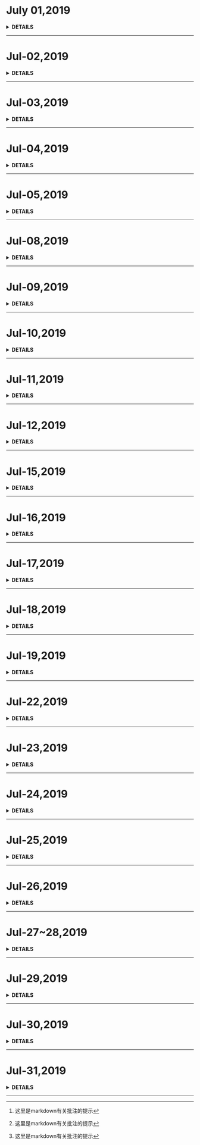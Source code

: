 # July 01,2019

<details><summary><b>DETAILS</b></summary>
<p>

## Daily Sentence
#### So when I heared  education and you know I didn't necissarily associate it with colleage.
> 当我听到“教育”一词时，我并不一定会把它和大学联系在一起

## Record
> 今日计划
> + 台账二期对提出的bug进行记录和修改
> + 小程序云开发学习
> + 素材整理

> 汇报完成情况
> + 今天改了一天的bug，其它什么都没做 

> 今天是新年的下半场，转眼之间，19年过去了一半，回想年初立下的flag，他奶奶的几乎都没怎么进行。
> 最近一直在想考PMP的事，想学习小程序云开发、写一个自己小程序的事，然一件事情岂乃这么容易。周末出去浪了一圈，突觉内心的空虚，生活怎么能如此的叽叽喳喳，而不去干点实事。
> 公众号还是要坚持写的，技术文章也是要坚持写的，目标也还是要经常立的。

> 回想一下年初的目标：
> + 简书文章目标300篇，且尽量保证质量， 简书粉丝达到300，共获得2500个喜欢。
>   后来几乎没在简书发文，总的来说也少了，截至今天写了108篇，粉丝158，收获喜欢1139.
> + 初立下的flag读书这块就不说了，书没动

> + 信誓旦旦要学会Python，并成为初中级开发者，学了几天也停止了。
> + 买的两个Vue系列的视频，还在那放着没有咕隆。

> 总之就是，这半年的目标几乎都没去做，当时只是过了过写文的痛快。
> 当然，下半年的flag还是要接着立起来的！
> 我已然成竹在胸，flag在我脑海里徘徊游走，Do EveryDay!

##  Daily Picture
![windows](https://github.com/liugezhou/liugezhouImage/blob/master/Diary/2019/07/windows0701.png)

</p>
</details>

---

# Jul-02,2019

<details><summary><b>DETAILS</b></summary>
<p>

## Daily Sentence
#### Live long,laugh much,love often.
> 撑下去，多笑，多爱.

## Record
> 今日计划
> + 台账二期移动端页面代码开发

> 汇报完成情况
> + 早晨的地铁日常：刷着【百词斩】、【不背单词】。
> + 今天的工作任务有点繁重，一天都在码，从拿到手机Web端UI图之后，便开始代码开发，最近俩月没写手机移动端，最起码的viewport我都没设置，直接上手，然后在将页面画完之后viewport放入，页面直接乱掉，然后又花了一些时间将页面布局修改了一下。

> + 这么无穷无尽的写着业务代码，技术水平总是提高不了的，那么How should I do next？

> 昨日小盆子说了个需求：图片如下：
![xiaopenzi](https://github.com/liugezhou/liugezhouImage/blob/master/Diary/2019/07/xiaopenzi0702.jpg)
> 比如说  上图瓶盖就是产品，下头是二维码  识别二维码内容  并且重命名这个图片。要提供图片的上传、重命名、下载功能。
> 夜晚的时候，对这个功能的实现我是这么思考的：在小程序中有识别二维码的API，也有上传图片的API，然后需要做的是先识别二维码，拿到二维码结果，然后再次上传，用第一次的结果去命名第二次的照片，然后就是图片的上传地址跟下载地址确认了。



##  Daily Picture
![work](https://github.com/liugezhou/liugezhouImage/blob/master/Diary/2019/07/work0702.png)


</p>
</details>

---

# Jul-03,2019

<details><summary><b>DETAILS</b></summary>
<p>

## **Daily Sentence**
#### <u>*Be brave,take some risks,make some mistakes and then learn from them.*</u>
> 勇敢一点，冒点险、犯些错，然后从中吸取教训。

## **Record**
> | 今日计划  | 完成的情况 |
> | :-----   |  :----: |
> | 素材一些整理|暂整理了一些(Done)|
> | 台账二期移动端页面代码开发加完善| Done |
> | 小程序云开发开发文档的继续学习| 未进行 |
> | 小程序扫码功能实现| 未进行 |
> | liugezhou.online网站更新/博客更新 | 访问链接：www.liugezhou.online |
> | 新建仓库进行账号密码的集中管理| markdown表格(Done) |
> | markdown语法再回顾 | Done |

> + 

> ##### 总结
> + 首先，养成一个好的工作习惯，不仅仅会在工作中顺利、也会在生活中顺心。  
> 俗话说“凡事预则立，不预则废”。每天都在不停地计划着种种，每天面临着N多的选择，外面的世界如此多彩缤纷，然终究难全，那么专注于当下做的事便是对自己选择的最好的回馈。
>
> ### markdown
>
>   > 再次对markdown我使用较少的语法做一个回顾：
>   >
>   > - 本文章是使用 Typora 编辑器来写作的，Typora 支持 MacOS 、Windows、Linux 平台，且包含多种主题，编辑后直接渲染出效果。支持导出HTML、PDF、Word、图片等多种类型文件。
>   >
>   > - markdown段落换行：使用两个以上的空格加回车。
>   >
>   > - 斜体文本：`* *`  比如：*这是斜体*
>   >
>   > - 粗体文本：`**  **`比如：**这是粗体**
>   >
>   > - 粗斜体文本：`***  ***`比如：***这是粗斜体***
>   >
>   > - 删除线文本：`~~ ~~` 比如：~~这是删除线~~
>   >
>   > - 下划线：`<u> </u>` 比如：<u>这是下划线</u>
>   >
>   > - 脚注[^不做介绍] 语法为：`脚注[^不做介绍]`
>   >
>   > - 网址链接：`[这是我的公众号](http://xxxxx)`  比如：[这是我的公众号吐槽页](http://mp.weixin.qq.com/mp/homepage?__biz=MzIxMzc2MjM0MA==&hid=1&sn=4b4b43d8560b34af0b89c7ab50927679&scene=126&sharer_username=gh_83d41e765061&subscene=0&clicktime=1562128355#wechat_redirect)
>   >
>   > - 表格[^不做介绍]
>   >
>   > - [^不做介绍]：就不做介绍了。
>   >
>   >   
> ### 新建仓库
> liugezhou.online网站更新/博客更新，经过一番努力终于将自己的域名与博客进行了绑定，关  于这个绑定做一个总结：
>
> 首先在hexo官网上找了一个主题，并且关注了该作者的公众号，看了他的几篇文章，并且搭建了自己的一个博客，然后将之前https://liugezhou.github.io的文章进行了覆盖，这个时候使用  https://liugezhou.github.io是可以访问的，然后参考掘金的这篇文章： https://juejin.im/post/5b9bd34cf265da0aee3f0320  进行了域名的绑定，在进行到【在你的域名商后台进行 DNS 解析添加两条记录】和【Github设置域名】时，发现访问页面的提示无法访问页面，然后继续进入域名商后台将其它的记录进行了一个暂停，于是可以了。这是因为：之前的liugezhou.online是通过nginx分发，分发到了我的服务器上的静态资源上，而github.io与个人域名的访问其实是不需要服务器的：这是我今日的理解。

##  **Daily Picture**
![work](https://github.com/liugezhou/liugezhouImage/blob/master/Diary/2019/07/myoline0703.png)
---
![work](https://github.com/liugezhou/liugezhouImage/blob/master/Diary/2019/07/windows0703.png)
---
![nice](https://github.com/liugezhou/liugezhouImage/blob/master/Diary/2019/07/coder0703.jpg)

[^不做介绍]: 这里是markdown有关批注的提示
</p>
</details>

---

# Jul-04,2019

<details><summary><b>DETAILS</b></summary>
<p>

## **Daily Sentence**
#### <u>*And now here is my secret,a very simple secret : It is only with the heart that one can see rightly;what is essitial  is invisible to the eye*</u>
> 这是我的一个秘密，一个再简单不过的秘密：一个人只有用心去看，才能看到真实。事情的真相仅凭肉眼是无法看穿的。

## **Record**

> 由于代码开发的紧迫性，今日计划在下午四点半开始计划。

> | 今日计划  | 完成过程说明 | 完成的情况 |
> | :-----   |  :----- | ------   |
> | 将开发内容进行测试并部署，完成所有bug | 打开电脑便开始疯狂找补 | 已基本完成，还需要测试 |
> | 继续进行测试直至下班                  | 不停测试浮现           | 测试完毕               |

## Sumary

> 今天没什么总结，就是完善了一下本周的工作。
>
> 另外，我今天才知道苹果的iMessage不同于安卓使用的短信 ，体验效果比微信聊天好。
>
> iMessage是苹果公司推出的即时通信软件，可以发送短信、视频等，其拥有`非常高的安全性`。不同于运营商短信/彩信业务，用户仅需要通过WiFi或者蜂窝数据网络进行数据支持，就可以完成通信。

##  **Daily Picture**
> 无
</p>
</details>

---

# Jul-05,2019

<details><summary><b>DETAILS</b></summary>
<p>

## **Daily Sentence**
#### <u>*Always bear in mind that your own resolution to succeed is more important than any other*</u>
> 永远记住：决心成功比任何一件事都重要。

## **Record**
> | 今日计划  | 完成过程说明 | 完成的情况 |
> | :-----   |  :----- | ------   |
> | 移动端UI与接口调试 |修改了整体字体与微布局调整| 完成百分百，待新提出bug |
> | 禅道上提出的一些bug | 将一些容易修改先进行了修改 | 修改了的修改完毕 |
> | 整理一下自己的博客 | 过程是痛苦的 | 没改变什么新的东西 |
> | 整理一下自己的发文平台 | 未做 |  |

## Sumary

##### 如何将博客CNAME文件同步到Github上

> 描述：
>
> 在hexo部署到github的时候，使用`hexo d`命令的时候，会将Github上配置好的CNAME文件覆盖掉，那么现在我要解决的问题是 如何不覆盖掉CANMA文件
>
> 解决：
>
> 将 CNAME 文件是放在 hexo 项目下的 source 目录，你再运行下`hexo generade`，然后再去看public目录就有了CNAME文件，为了更好的体验，可以先使用`hexo clean`命令将public删除，那么依次的做法是：
>
> - 将CANMA文件放到source目录
> - 使用 `hexo clean`、`hexo g`、`hexo d` 完毕。

#### 关于github.io博客换电脑继续写的问题

> 上回就是由于换了电脑，然后导致之前的博客出了一系列的问题，今天再次想到这个问题，研究了一番突然找到了之前的博客文件，但是源文件已经丢失（但其实阿丽亚电脑上还是有的），也就是说这两个合并还存在问题，于是研究了一番，研究的脑壳疼，先放个链接，下回再看吧：https://www.zhihu.com/question/21193762

##  **Daily Picture**
> 无
</p>
</details>

---

# Jul-08,2019

<details><summary><b>DETAILS</b></summary>
<p>

## **Daily Sentence**
#### <u>*If you are not in good control of time or cannot set priorities for different matters,what you do is surely to be rebated!*</u>
> 如果你无法充分掌握时间、区别事情的缓急先后，你所作的一切都大打折扣。

## **Record**

> 由于代码开发的紧迫性，今日计划在下午四点半开始计划。

> | 今日计划  | 完成过程说明 | 完成的情况 |
> | :-----   |  :----- | ------   |
> | 对于开发内容bug的实时修改 | 对已提出的bug进行修改 | ⭐⭐⭐⭐⭐ |
> | 小程序云开发的文档学习     | 将之前写的一个扫码上传照片的小程序换了个地 | ⭐⭐             |

## Sumary

> 今天主要就是项目bug的修改。并学习了一下有关小程序云开发的内容。

##  **Daily Picture**

> 今天没有 Picture，It's  so sad！


</p>
</details>

---

# Jul-09,2019

<details><summary><b>DETAILS</b></summary>
<p>

## **Daily Sentence**
#### <u>*There are no secrets to success,It is the result of preparation,hard work and learning from failure*</u>
> 成功没有秘诀。它源自充分的准备，努力的工作，来自从失败中吸取教训。

## **Record**

> | 今日计划  | 完成过程说明 | 星级评价 |
> | :-----   |  :----- | ------   |
> | 代码备份（账单模式第一个icon） | 经评估，需要接口修改，前端再修改 | ⭐⭐ |
> | 小程序云开发简单学习 | 对照例子写了几个demo | ⭐⭐⭐ |

## Sumary

> 今天来做点笔记，学学这个云开发，这么长时间了，必须记忆点什么：

#####   1.初始化的app.js中有如下代码：

		wx.cloud.init({
	
	 	  traceUser: true,
	
		 })

> 用户管理中会显示使用云能力的小程序的访问用户列表,这里代码就是在控制台查看谁访问了小程序的
>
##### 2.上手数据库
######  1️⃣ 权限控制：数据库的权限分为`小程序端`和`管理端`
######  2️⃣ 约定：
> 在小程序中创建的每个数据库记录都会带有该记录创建者（即小程序用户）的信息，以 
> _openid 字段保存用户的 openid 在每个相应用户创建的记录中.

######  3️⃣ 数据库初始化：使用小程序API进行增删改查之前，需要先获取数据库的引用：

		`const db = wx.cloud.database()`

 		`const db = wx.cloud.database({
 		
 		 env:"test"
 		 
  	 })`
 ######  4️⃣ 操作集合：获取数据库后，接着要先获取它的引用，便可操作集合

		`const coll = db.collection("fileid")`
######  5️⃣ 插入数据
> 可以通过在集合对象上调用add方法在集合中插入一条记录。

		`coll.add({data:{},success:function(res){}})`
	
		`coll.add({data:{}).then(res => {})`
 ######  6️⃣ 查询数据
> 获取一个记录的数据：

		`coll.doc('f1006ad85d24588c03f8074313101639').get({success: function(res){}})`

> 获取多个记录的数据：

		`coll.where({_openid:"12dasadsdverwqsdded"}).get(success: function(res){})`
>
> 获取一个集合的数据：
> 约定：小程序端不能超过 20 条，云函数端不能超过 100 条，
> 可以在集合上调用 get 方法获取

######  7️⃣ 指令
> 数据库API提供了大于、小于等多种查询指令，这些指令都暴露在`db.commond`对象上
> 
>  |查询命令|说明|
>  | :-----:|:-----:|
>  |eq | 等于|
>  |neq | 不等于|
>  |lt | 小于|
>  |lte | 小于等于|
>  |gt | 大于|
>  |gte|大于等于|
>  |in|字段值在给定数值中|
>  |nin|字段值不在给定数组中|
>  |逻辑指令|说明|
>  |and|同时满足多个条件|
>  |or|方法用于指定一个“或”条件|

> ##  **Daily Picture**

> Oh，今天也没有照片，为什么照片不是生活的一部分了，why？It‘s  It's so sad！


</p>
</details>

---

# Jul-10,2019

<details><summary><b>DETAILS</b></summary>
<p>

## **Daily Sentence**
#### <u>*Limitations live only in our minds. But if we use our imaginations, our possibilities become limitless.*</u>
> 局限只存在于我们的大脑中。可是如果我们运用自己的想象力，就会获得无限的可能性。

## **Record**

> | 今日计划  | 完成过程说明 | 星级评价 |
> | :-----   |  :----- | ------   |
> | 账单模式数据、病种显示等bug | 对接口数据反复试错、弄清字段含义 | ⭐⭐⭐⭐⭐ |
> | 小程序云开发继续简单学习、写demo |        写了一点点                          |⭐⭐  |
> | 关于Github-Licence的科普文 |        改bug没时间                         |  |
> | 关于一个项目提到多端的配置 |                   改bug没时间               |  |

## Sumary

> First of all,再学习一段关于小程序云开发的API。
###### 更新数据
> 更新数据主要有两种方法：`update`和`set`
> 局部更新：`update`：

        test.doc("xcwqcwqcwq").update({
            data:{
                done:true
            },
            success:function(res){
                console.log(res.data)
            }
        })
> 更新指令：更新指令通过db.commond取得：
> | 更新指令 | 说明 |
> |:--------:|:-----:|
> | set | 设置字段为指定值|
> | remove | 删除字段 |
> | inc |原子自增字段值|
> | mul |原字段乘字段值|
> | push | 如字段为数组，往数组尾部增加指定值|
> | pop | 如字段为数组，从数组尾部删除一个元素|
> | shift| 如字段为数组，从数组头部删除一个元素|
> | unshift| 如字段为数组，往数组头部增加指定值|

##  **Daily Picture**
![work](https://github.com/liugezhou/liugezhouImage/blob/master/Diary/2019/07/0710licence.jpg)
---
![work](https://github.com/liugezhou/liugezhouImage/blob/master/Diary/2019/07/0710PMP.png)


</p>
</details>

---

# Jul-11,2019

<details><summary><b>DETAILS</b></summary>
<p>

## **Daily Sentence**
#### <u>*I know you'll never forgive me, and I don't blame you. I wouldn't forgive me either.I was ignorant and irresponsible and small-minded*</u>
> **我知道，你永远都不会原谅我。我不怪你，换做我，我也不会原谅我自己。 我又无知，又不负责，心胸也十分狭窄。**

## **Plan**
|             标签             | 记录  | 评价  |
| :--------------------------: | :---: | :---: |
|   bug实时修复、新页面改善    |   解决之 |⭐⭐⭐ |
|   七牛云图片云存储问题   | 解决之  |  ⭐⭐⭐⭐    |
|    关于licence写一篇文章     | 解决之 |  ⭐⭐  |
| 关于最近博客遇到的问题写一篇文章 |   解决之    |  ⭐⭐⭐⭐    |

## **Sumary**
> 今天的产出不得不说还是有点的，只是大量时间花在总结上，这个以后还得找个好方法啊！

##  **Daily Picture**
>今天的图片访问来源为我我从七牛云上传上去的照片：
![七牛云](http://img.liugezhou.online/licence.jpg)
---
![我的博客](http://img.liugezhou.online/myoline0703.png)
</p>
</details>

---

# Jul-12,2019

<details><summary><b>DETAILS</b></summary>
<p>

## **Daily Sentence**
#### <u>*今天没有英文*</u>
> 沁园春  雪
> 北国风光 千里冰封  万里雪飘
> 望长城内外  惟余莽莽  大河上下  顿失滔滔
> 山舞银蛇  原驰蜡象 欲与天公试比高
> 须晴日  看红装素裹  分外妖娆
> 江山如此多娇 引无数英雄竞折腰
> 惜秦皇汉武 略输文采  唐宗宋祖  稍逊风骚
> 一代天骄 成吉思汗 只识弯弓射大雕
> 俱往矣 数风流人物  还看今朝

## **Plan**
| 标签  | 记录  | 评价  |
| :---: | :---: | :---: |
| 禅道所有bug处理  | 又是一天各种bug的修改 | ⭐⭐⭐⭐⭐  |
| 七牛云上传公共图片（头像、公号二维码等）  | 已上传|  ⭐⭐⭐     |
| Image仓库不再更新说明，添加认真的Readme|已添加 | ⭐⭐⭐ |

## **Sumary**
>今天辛辛苦苦改了一天bug，其中有个bug还是有问题

> Echarts饼图在移动端上有lengend，然后默认点击会隐藏饼图信息，现在要做成点击效果跟PC端的hover效果一样，然后我就找啊找，找了一堆资料还是没有解决，甚为遗憾。

##  **Daily Picture**
![六个周](http://img.liugezhou.online/weChatPublicSearch.png)
</p>
</details>

---

# Jul-15,2019

<details><summary><b>DETAILS</b></summary>
<p>

## **Daily Sentence**
#### <u>*One is always on a strange road,watching strange scenery and listening to strange music. Then one day,you will find that the things you try hard to foget are already gone*</u>
> 一个人总是要走陌生的路，看陌生的风景，听陌生的歌，然后在某个不经意的瞬间，你会发现，原本是费尽心思要忘记的事情真的就那么忘记了。

## **Plan**
|         标签          | 记录  | 评价  |
| :-------------------: | :---: | :---: |
| 继续解决项目提出的bug | 遗留的bug仍旧未解决|  ⭐⭐   |
|   小程序云开发文档    |       |       |
|                       |       |       |

## **Sumary**
##### 小程序云开发聚合的学习：
> 聚合是一种数据批处理的操作，聚合操作可以将数据分组（或者不分组，即只有一个组/每个记录都是一组），  
> 然后对每组数据执行多种批处理操作，最后返回结果。
> 有了聚合能力，可以方便的解决很多没有聚合能力时无法实现或只能低效实现的场景，这类场景的例子有：
> - 分组查询：比如按图书类别获取各类图书的平均销量，这对关系型数据库就是一个groupBy + avg的操作，但是现有能力下因为没有分组能力和求统计值的能力，因此只能全量取数据后统计，既增加大量网络流量和延时又对本地算力和性能有较大消耗。
> - 只取某些字段的统计值或变换值返回：比如假如图书集合中每个图书记录中存放了一个数组字段代表每月销量，而此时我们想要获取每个图书的月平均销量，既希望数组字段的平均值而不希望取多余数据再本地计算，这种场景下不使用聚合是无法实现的。
> - 流水线式分阶段批处理：比如要求各图书类别的总销量最高的读者和最低的作者的操作，就设计到先分组、再排序、再分组的分阶段的批处理操作，这种场景也是需要聚合能力才能完成的。
> - 获取唯一值（去重）：比如获取某个类别的图书的所有作者名，需去重

> 以下是一个最简单的分组查询示例，采用上述分组查询引用的例子：

    const db = wx.cloud.database()
    const $ = db.commond.aggregate
    db.collection('books').aggregate
      .group({
          //按category字段分组
          _id: '$category',
          //让输出的每组记录有一个avgSales字段，其值是组内所有记录sales字段的平均值
          avgSales:$.avg('$sales')
      })
      .end()

##### 聚合流水线
> 聚合是一个流水线式的批处理作业，一个流水线作业包含多个批处理阶段，每个阶段接收来自上一个阶段的输入记录列表（如果是第一个集合阶段则是集合全集）然后处理成新的记录列表后输出给下一个阶段，直至返回结果。

##### 聚合阶段 & 操作符
> 一个聚合阶段是一个将一批输入记录按开发者指定的规则转换为新一批输出记录的过程，一个阶段的输出记录与其输入记录无关，既可以保持不变，每个输入记录对应一个输出记录， 也可以合并或分组输出更少的一个或多个记录，甚至于输出更多的记录。一个聚合流水线操作的第一个阶段是流水线的开始，接收集合所有记录作为输入，最后一个记录是流水线的结束，其结果作为输出返回给调用方。要定义一个阶段，首先要确定要使用的阶段，聚合能力提供包括分组阶段group、排序阶段sort（分组阶段group）、投影阶段project（分组阶段group）等多种可选的阶段，可查看文档一览所有的聚合阶段。每个阶段又可以通过一个对象作为参数定义这个阶段操作的具体行为表现，其中参数对象的每一个字段的值都必须是一个表达式或聚合操作符，一个操作符可以接受表达式作为输入（常量、字段引用能等）。可用的操作符列表可以在文档中找到。

##### 表达式
> 在聚合中，一个表达式可以是字段（路径）引用、常量、对象表达式、或操作符表达式，并且可以嵌套使用表达式。
> **字段（路径）引用**
> 通过字段（路径）引用可以引用一个字段的值，以一个$开头的字符串字段（ 路径）引用，比如$exam表示引用exam字段，如果是嵌套字段或数组，也可以通过点表示法和数组下标表示法取引用，比如$exam.math表示引用exam字段对象下的math字段，$score[0]表示引用数组字段score的第一个元素。
> **常量**
> 可以是数字、字符串常量，如果要使用一个以$开头的字符串常量，需要使用$literal表示这是一个常量而不是字段引用。
> **对象表达式**
> 对象表达式即一个每个字段的值都是一个表达式的对象。

##### 优化执行效率
> 因为每一个聚合操作是要输入整一个集合的数据的，因此有以下基本使用原则：
>  **利用索引**
>match和sort如果是在流水线的开头的话是可以利用索引的。 geoNear也可以利用地理位置的索引，但要注意的是，geoNear必须是流水线的第一个阶段
>**尽早缩小数据集**
>只要需要的不是集合的全集，那就应该尽早的通过match、limit和skip缩小要处理的记录数量。

####  我也不知道聚合到底怎么使用，大体知道就是一种查询数据的方式吧。


##  **Daily Picture**
> 今天心情不好，  
> No picture。

</p>
</details>

---

# Jul-16,2019

<details><summary><b>DETAILS</b></summary>
<p>

## **Daily Sentence**
#### <u>*Living without an aim is like sailing without a compass.*</u>
> 生活没有目标，犹如航海没有罗盘

## **Plan**
|       标签       |                     记录                     | 评价  |
| :--------------: | :------------------------------------------: | :---: |
|     日常bug      |                  resolve it                  |  ⭐⭐⭐  |
| 小程序云开发文档 |               略着过了一遍文档               |  ⭐⭐   |
|   六个周小程序   | 下午大概弄了一下，晚上又尝试着弄了下iconfont |  ⭐⭐⭐  |

## **小程序云开发文档嘚啵嘚**
##### 存储
> 该服务高可用、高稳定、强安全。
###### 上传文件：

     wx.cloud.uploadFile({
      cloudPath:'example.png',
      filePath:' ',//小程序临时文件路径
     success: res => {},
     fail:console.error
     })

###### 下载文件：

    wx.cloud.downloadFile({
     fileID: '', // 文件 ID
     success: res => {
      // 返回临时文件路径
      console.log(res.tempFilePath)
     },
     fail: console.error
    })

###### 删除文件：

    wx.cloud.deleteFile({
      fileList: ['a7xzcb'],
      success: res => {
      // handle success
       console.log(res.fileList)
     },
     fail: console.error
    })

##### 云函数
 - 第一个云函数
> 1. project.config.json 文件，新增 cloudfunctionRoot 字段，指定本地已存在的目录作为云函数的本地根目录。
> 2. 云函数根目录上右键，在右键菜单中，可以选择创建一个新的 Node.js 云函数,并命名该云函数名字。
> 3. event为传入的参数，编写云函数代码，并右键将该云函数部署到云端
> 4. 在业务代码中调用该云函数

 - 获取小程序用户信息
> 云函数使得小程序端可获取天然可信任的用户登录态（openid）：
> 开发者可以直接在云函数内使用wx-server-sdk提供的getWXContext方法获取到每次调用的上下文（appid、openid等）

 - 异步返回结果
> 这里好像先需要npm install 一下然后才能代码才会执行。
> 函数部分主要的代码为；
> 
    exports main = async (event,context) => {
        return new Promise((resolve,reject)=>{
            setTimeout(()=>{
                resolve(event.a + event.b)
            },2000)
        })
    }

 - 云函数中调用数据库
>假设数据中有`test`集合，我们可以通过如下方式获得`test`集合的数据

    const cloud = require('wx-server-sdk')
    cloud.init()
    const db = cloud.database()
    exports main = async (event,context) => {
        return db.collection('test').get()
    }

 - 定时触发器
> 略
 - 运行机制
> 略
- 注意事项
> 略
- 管理云函数
> 略
- 云调用
>略

#### Night
> 下午的时候大概搭建了一下整体的框架  
> 晚上又弄了弄，关于iconfont的使用，没成功用到项目中去。


</p>
</details>

---

# Jul-17,2019

<details><summary><b>DETAILS</b></summary>
<p>

## **Daily Sentence**
#### <u>*It's never too late to be who you wanna be,to say what you wanna say*</u>
> 你想成为什么样的人，你想说什么话，从来都不算是迟。

## **Plan**
|                  标签                  | 记录  | 评价  |
| :------------------------------------: | :---: | :---: |
|  echarts事件点击、新提出需要修改的bug  |主要是echarts插件的定制使用|  ⭐⭐⭐   |
| iconfont在小程序中的使用、去掉冗余代码 | 夜深人静、简单技能博客一篇 |  ⭐⭐⭐ |

## **Record**
> 今天关于echarts饼图在手机端点击图例事件显示在环形饼图中间的需求，终于得到解决，在同事的帮助下，将源码的`legendSelectActionHandler`方法注掉，且修改了` itemGroup.on('click', curry$2(dispatchHighlightAction, null, name, api, excludeSeriesId))`,便实现了点击的显示效果，不过后来又出现地图的渐变颜色消失的bug，原来是因为我在定制echarts插件的时候丢掉了visualMap而导致。通过这次小小的需求修改，源码的理解肯定还是很浅，但是对于echarts定制使用这块算是有了点点的心得。

> iconfont的使用相对来说比较简单，为了达到下次再次使用时，如鱼得水、信手拈来。
> 夜深人静的时候，写了一篇小小的简单文章：[iconfont在小程序端的使用](https://www.liugezhou.online/2019/07/17/icofont/)

> 关于我要写的小程序还是没有一个很好的需求、设计、开发，在思量中。


</p>
</details>

---

# Jul-18,2019

<details><summary><b>DETAILS</b></summary>
<p>

## **Daily Sentence**
#### <u>*Towering genius disdains beaten path. It seeks regions hithetro unexplored!*</u>
> 卓越的天才不屑走旁人走过的路。他寻找迄今未开拓的地区。

## **Plan**
| 标签  | 记录  | 评价  |
| :---: | :---: | :---: |
| bug | 上线前的准备 | ⭐⭐⭐  |
| 公号粉丝 | 一个一个添加  | ⭐⭐⭐ |

## **Sumary**
>今天是有点不在状态，才周四，竟然过出了周五的感觉。
</p>
</details>

---

# Jul-19,2019

<details><summary><b>DETAILS</b></summary>
<p>

## **Daily Sentence**
#### <u>*Fear not that the life shall come to an end, but rather fear that it shall never have a beginning*</u>
> 不要害怕你的生活将要结束，应该担心你的生活永远还未真正开始。

## **Plan**
| 标签  | 记录  | 评价  |
| :---: | :---: | :---: |
| bug | 上线 | ⭐⭐⭐  |
| 未知 | 未知 | ⭐ |

## **Sumary**
>这一天的日志忘记更新了。。。
</p>
</details>

---

# Jul-22,2019

<details><summary><b>DETAILS</b></summary>
<p>

## **Daily Sentence**
#### <u>*If you really love someone,the whole life will not be enough.You need time to know,to forgive and to love.All this needs a very big mind.*</u>
> 爱的次数不需多，只需真爱。真爱需要时间去经营，需要用心去了解，需要胸襟去包容。

## **Plan**
|         标签         | 记录  | 评价  |
| :------------------: | :---: | :---: |
|   小程序自定义组件   |       |  ⭐⭐   |
| 小程序六个周代码开发 | 大概的搭建了一个自己的小程序      |  ⭐⭐⭐⭐     |
|                      |       |       |

## **Record**
#### 小程序自定义组件相关内容的学习
> 1、类似于页面，自定义组件拥有自己的wxml模板和wxss样式。
> 2、组件模板中可以提供一个<slot>节点，用于承载组件引用时提供的子节点。
> 3、在模板中引用到的自定义组件及其对应的节点名需要在json文件中显示定义。

#### 【六个周】小程序
> 本来是想学习一下这个小程序中的组件，但是学了一会还是忍不住先去写写小程序
>正儿八经写这个小程序没用多长时间，主要是借鉴着ColorUI的作者文晓港的开源项目，差不多算是抄袭吧，不禁感叹：为什么这么好看的小程序不是我开发的呢，深知自己开发水平的水，幸好我不气馁，好好学习，向优秀的人儿学习。
> 刚刚提交了个体验版本，不知道这回能不能通过审核。阿门！

</p>
</details>

---

# Jul-23,2019

<details><summary><b>DETAILS</b></summary>
<p>

## **Daily Sentence**
#### <u>*The rain will stop,the night will end, the hurt will fade.Hope is never so lost that it can't be found*</u>
> 雨会停，也有终，伤会消。希望其实一直等待着我们去寻找。

## **Record**
>出于一种沉浸式文字的自我思考，注册了个公众号。

> 近来，一周一篇，没有反共产党，没有反动，无缘无故得被封禁，我为之失望。


</p>
</details>

---

# Jul-24,2019

<details><summary><b>DETAILS</b></summary>
<p>

## **Daily Sentence**
#### <u>*Miracles sometimes occur,but one has to work terribly for them.*</u>
> 奇迹有时是会发生的，但是你得为之拼命努力。

## **Plan**
|           标签           | 记录  | 评价  |
| :----------------------: | :---: | :---: |
|    博客分之备份源文件    |搞定|  ⭐⭐⭐   |
| 博客评论、分类等内容添加 |  未做  |       |

## **Record**
> 主要整了一下博客，去博客里面写内容了，这里今天静悄悄的！


</p>
</details>

---

# Jul-25,2019

<details><summary><b>DETAILS</b></summary>
<p>

## **Daily Sentence**
#### <u>*Monday、Tuesday、Wednesday、Thursday、Friday、Saturday、Sunday</u>
> 之前的周二跟周四两个单词写错了！Tuesday为周二、Thursday为周四。

## **Plan**
|                                     标签                                     |        记录        | 评价  |
| :--------------------------------------------------------------------------: | :----------------: | :---: |
|                          线上、测试新提出bug的测试                           | 解决之并提测试服务 |  ⭐⭐⭐  |
| 更换博客theme、添加分类、标签、阅读全文、link、社交、链接一些大佬的博客 等等 |   功能已全部实现   | ⭐⭐⭐⭐⭐ |
|                             博客缺少评论与统计、                             |    已上传身份证    |   ⭐   |
|                              申请一个新的公众号                              |  Dangerous Wakaka  |  ⭐⭐⭐  |
|                小程序目录、布局重新设计（CSS\JS\VUE\HTML）等                 |        未做        |       |
|                                 CSS一篇博文                                  |        未做        |       |

## **Record**
>自从这几天开始整博客后，这里的记录就少了。

>今天主要是换了个主题，使用next主题，将博客重新打理了一遍。

>弄懂了博客上的icon怎么添加、知道如何使用`hexo new page`、  
>弄懂了分类、标签等等，大体上算一个博客了。

>现存的问题是 ，没有加入百度统计、还有文章的评论功能没有开启，看next文档上说的，是需要到leancode上去注册一下：  
>然后需要手持身份证照片、所以没整，其实也应该知道，评论这件事情，从技术上来讲虽然容易，但是需要有严格的流程要走。 

>还发生一件特别有趣的事：我下午的时候浏览器网突然中断，吓得我以为把我ip给封了，虚惊一场，不过真的是要注意自己的言行啊。
>可不能乱说，这是我目前的感觉。


</p>
</details>

---

# Jul-26,2019

<details><summary><b>DETAILS</b></summary>
<p>

## **Daily Sentence**
#### <u>*I think people just get frustrated without harsh,life can be.So they're spending their time dwelling on that frustration we calling it anger.keep their eyes shut to the wholeness of the situation.*</u>
> 我觉得有些人只对生活的艰苦灰心丧气，因此把时间都浪费在灰心丧气里，我们称之为愤怒，对事物的整体视而不见，对于所有能够成功的微小元素视而不见。

## **Plan**
|                标签                 | 记录  | 评价  |
| :---------------------------------: | :---: | :---: |
| leanCloud文章阅读量、字数阅读时长等 | 成功  |  ⭐⭐⭐  |
|       博客关于百度统计的问题        | 成功  |  ⭐⭐⭐  |
|            添加留言功能             | 成功  |  ⭐⭐⭐  |
|          添加文章加密功能           | 成功  |  ⭐⭐⭐  |
|          CDN等一些页面加速          | 成功  |  ⭐⭐⭐  |
|    添加一些动画（加载、背景等）     | 成功  |  ⭐⭐⭐  |
|            添加底部时间             | 成功  |  ⭐⭐⭐  |

</p>
</details>

---

# Jul-27~28,2019

<details><summary><b>DETAILS</b></summary>
<p>

## **Daily Sentence**
#### <u>*Good love makes you see the whole world from one person while bad love makes you abandon the whole world for one person.*</u>
> 好的爱情是你透过一个人看到全世界，坏的爱情是你为了一个人放弃全世界。

## **Plan**
|                  标签                   | 记录  | 评价  |
| :-------------------------------------: | :---: | :---: |
|         博客评论、链接 、RSS等完善         | Done|  ⭐⭐⭐   |


</p>
</details>

---

# Jul-29,2019

<details><summary><b>DETAILS</b></summary>
<p>

## **Daily Sentence**
#### <u>*And when they let you down,you get up off the ground.Cause moring rolls around.Ant it's another day of sun*</u>
> 当人们令你失望，你更要勇往直前，因为早晨到来，又是阳光灿烂的一天。

## **Plan**
|         标签         |                记录                | 评价  |
| :------------------: | :--------------------------------: | :---: |
|  提交一个小程序版本  |        简单的提交了一个版本        |  ⭐⭐⭐  |
|   输出一篇技术博文   |            简单开了个头            |  ⭐⭐⭐  |
| 晚上学习一个小时PMP  |    项目管理章程、项目计划的学习    |  ⭐⭐⭐  |
| 制定一个英文学习计划 | 金山词霸【视频学习】可以当抖音来看 |  ⭐⭐⭐  |

## **Record**
> + 小程序【六个周】把公众号链接去除、Tool栏只留着赞赏跟小工具，小工具里面只写了一个时钟，终之钟的钟表还有问题。
> + CSS的回顾刚写了个开头，准备来一次长篇精华文章。
> + 看了将近一个小时的PMP视频，先混脸熟吧
> + 英文的学习是日积月累的、买了个海神VPN，多看英文还是很好的。

</p>
</details>

---

# Jul-30,2019

<details><summary><b>DETAILS</b></summary>
<p>

## **Daily Sentence**
#### <u>*A man can fail many times,but he isn't a failure until he begins to blame somebody else.*</u>
> 一个人可以失败很多次，但是只要他没有开始责怪旁人，他还不是一个失败者。

## **Plan**
|     Plan      |    Process     | Evalution |
| :-----------: | :------------: | :-------: |
| CSS温故、巩固 | 看了会官方文档 |    ⭐⭐⭐    |


</p>
</details>

---

# Jul-31,2019

<details><summary><b>DETAILS</b></summary>
<p>

## **Daily Sentence**
#### <u>*If there were less sympathy in the world,there would be less trouble in the world*</u>
> 如果世界上少一些同情，世界上也就会少一些麻烦。

## **Plan**
|       标签       |      记录      | 评价  |
| :--------------: | :------------: | :---: |
| CSS3基础知识巩固 | 写完了一篇博文 |  ⭐⭐⭐   |

</p>
</details>

---
